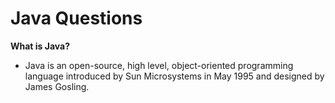 # Java Questions #

__What is Java?__
* Java is an open-source, high level, object-oriented programming language introduced by Sun Microsystems in May 1995 and designed by James Gosling.

